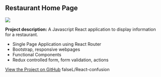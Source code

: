 ## Restaurant Home Page

<img src="https://falsel.github.io/images/React-confusion.jpg"/>

**Project description:** A Javascript React application to display information for a restaurant.

* Single Page Application using React Router
* Bootstrap, responsive webpages
* Functional Components
* Redux controlled form, form validation, actions

[View the Project on GitHub](https://github.com/falseL/React-confusion)
falseL/React-confusion